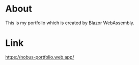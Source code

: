 # About

This is my portfolio which is created by Blazor WebAssembly.

# Link 

https://nobus-portfolio.web.app/